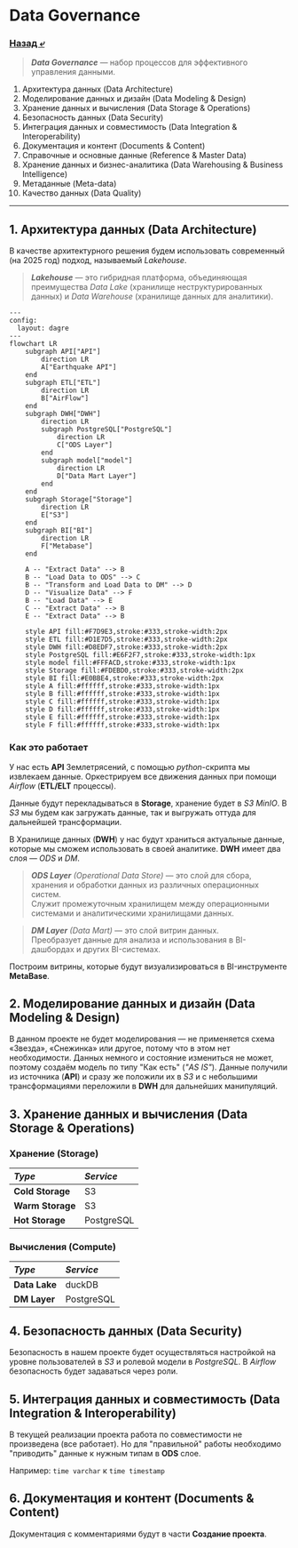 # Data Governance

### [Назад  ⤶](/README.md)

> _**Data Governance**_ — набор процессов для эффективного управления данными.

1. Архитектура данных (Data Architecture)
2. Моделирование данных и дизайн (Data Modeling & Design)
3. Хранение данных и вычисления (Data Storage & Operations)
4. Безопасность данных (Data Security)
5. Интеграция данных и совместимость (Data Integration & Interoperability)
6. Документация и контент (Documents & Content)
7. Справочные и основные данные (Reference & Master Data)
8. Хранение данных и бизнес-аналитика (Data Warehousing & Business Intelligence)
9. Метаданные (Meta-data)
10. Качество данных (Data Quality)
___  

## 1. Архитектура данных (Data Architecture)
В качестве архитектурного решения будем использовать современный (на 2025 год) подход, называемый *Lakehouse*.

> ***Lakehouse*** — это гибридная платформа, объединяющая преимущества _Data Lake_ (хранилище неструктурированных данных) 
> и _Data Warehouse_ (хранилище данных для аналитики).

```mermaid
---
config:
  layout: dagre
---
flowchart LR
    subgraph API["API"]
        direction LR
        A["Earthquake API"]
    end
    subgraph ETL["ETL"]
        direction LR
        B["AirFlow"]
    end
    subgraph DWH["DWH"]
        direction LR
        subgraph PostgreSQL["PostgreSQL"]
            direction LR
            C["ODS Layer"]
        end
        subgraph model["model"]
            direction LR
            D["Data Mart Layer"]
        end
    end
    subgraph Storage["Storage"]
        direction LR
        E["S3"]
    end
    subgraph BI["BI"]
        direction LR
        F["Metabase"]
    end
    
    A -- "Extract Data" --> B
    B -- "Load Data to ODS" --> C
    B -- "Transform and Load Data to DM" --> D
    D -- "Visualize Data" --> F
    B -- "Load Data" --> E
    C -- "Extract Data" --> B
    E -- "Extract Data" --> B
    
    style API fill:#F7D9E3,stroke:#333,stroke-width:2px
    style ETL fill:#D1E7D5,stroke:#333,stroke-width:2px
    style DWH fill:#D8EDF7,stroke:#333,stroke-width:2px
    style PostgreSQL fill:#E6F2F7,stroke:#333,stroke-width:1px
    style model fill:#FFFACD,stroke:#333,stroke-width:1px
    style Storage fill:#FDEBD0,stroke:#333,stroke-width:2px
    style BI fill:#E0BBE4,stroke:#333,stroke-width:2px
    style A fill:#ffffff,stroke:#333,stroke-width:1px
    style B fill:#ffffff,stroke:#333,stroke-width:1px
    style C fill:#ffffff,stroke:#333,stroke-width:1px
    style D fill:#ffffff,stroke:#333,stroke-width:1px
    style E fill:#ffffff,stroke:#333,stroke-width:1px
    style F fill:#ffffff,stroke:#333,stroke-width:1px

```

### Как это работает
У нас есть **API** Землетрясений, с помощью _python_-скрипта мы извлекаем данные. Оркестрируем все движения данных при 
помощи _Airflow_ (**ETL/ELT** процессы).  

Данные будут перекладываться в **Storage**, хранение будет в _S3 MinIO_. В _S3_ мы будем как загружать данные, так 
и выгружать оттуда для дальнейшей трансформации.  

В Хранилище данных (**DWH**) у нас будут храниться актуальные данные, которые мы сможем использовать в своей аналитике. 
**DWH** имеет два слоя — _ODS_ и _DM_.

> _**ODS Layer** (Operational Data Store)_ — это слой для сбора, хранения и обработки данных из различных операционных систем.  
> Служит промежуточным хранилищем между операционными системами и аналитическими хранилищами данных.

> _**DM Layer** (Data Mart)_ — это слой витрин данных.  
> Преобразует данные для анализа и использования в BI-дашбордах и других BI-системах.

Построим витрины, которые будут визуализироваться в BI-инструменте **MetaBase**.

## 2. Моделирование данных и дизайн (Data Modeling & Design)
В данном проекте не будет моделирования — не применяется схема «Звезда», «Снежинка» или другое, потому что в этом нет 
необходимости. Данных немного и состояние измениться не может, поэтому создаём модель по типу "Как есть" (_"AS IS"_). 
Данные получили из источника (**API**) и сразу же положили их в _S3_ и с небольшими трансформациями переложили в **DWH** 
для дальнейших манипуляций.

## 3. Хранение данных и вычисления (Data Storage & Operations)
### Хранение (Storage)

| _Type_           | _Service_  |
|:-----------------|:-----------|
| **Cold Storage** | S3         |
| **Warm Storage** | S3         |
| **Hot Storage**  | PostgreSQL |

### Вычисления (Compute)

| _Type_        | _Service_  |
|:--------------|:-----------|
| **Data Lake** | duckDB     |
| **DM Layer**  | PostgreSQL |

## 4. Безопасность данных (Data Security)
Безопасность в нашем проекте будет осуществляться настройкой на уровне пользователей в _S3_ и ролевой модели в 
_PostgreSQL_. В _Airflow_ безопасность будет задаваться через роли.

## 5. Интеграция данных и совместимость (Data Integration & Interoperability)
В текущей реализации проекта работа по совместимости не произведена (все работает).
Но для "правильной" работы необходимо "приводить" данные к нужным типам в **ODS** слое.  

Например:
`time varchar` к `time timestamp`

## 6. Документация и контент (Documents & Content)
Документация с комментариями будут в части **Создание проекта**.